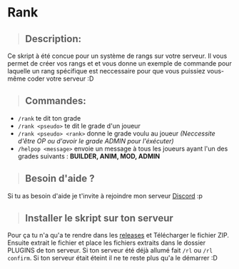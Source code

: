 # Rank

> ## Description:

Ce skript à été concue pour un système de rangs sur votre serveur. Il vous permet de créer vos rangs et et vous donne un exemple de commande pour laquelle un rang spécifique est neccessaire pour que vous puissiez vous-même coder votre serveur :D

> ## Commandes:

* `/rank` te dit ton grade
* `/rank <pseudo>` te dit le grade d'un joueur
* `/rank <pseudo> <rank>` donne le grade voulu au joueur *(Neccessite d'être OP ou d'avoir le grade ADMIN pour l'éxécuter)*
* `/helpop <message>` envoie un message à tous les joueurs ayant l'un des grades suivants : **BUILDER, ANIM, MOD, ADMIN**

> ## Besoin d'aide ?

Si tu as besoin d'aide je t'invite à rejoindre mon serveur [Discord](https://discord.gg/WBaugnW) :p

> ## Installer le skript sur ton serveur

Pour ça tu n'a qu'a te rendre dans les [releases](github.com/Thom-web/Rank-Skript/releases) et Télécharger le fichier ZIP.
Ensuite extrait le fichier et place les fichiers extraits dans le dossier PLUGINS de ton serveur. Si ton serveur été déjà allumé fait `/rl` ou `/rl confirm`. Si ton serveur était éteint il ne te reste plus qu'a le démarrer :D
